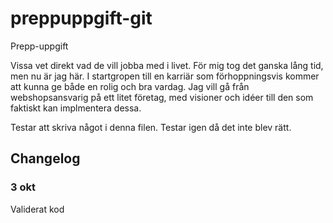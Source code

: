 # preppuppgift-git
 Prepp-uppgift

Vissa vet direkt vad de vill jobba med i livet. För mig tog det ganska lång tid, men nu är jag här. I startgropen till en karriär som
förhoppningsvis kommer att kunna ge både en rolig och bra vardag.
Jag vill gå från webshopsansvarig på ett litet företag, med visioner och idéer till den som faktiskt kan implmentera dessa.

Testar att skriva något i denna filen.
Testar igen då det inte blev rätt.

## Changelog
### 3 okt
Validerat kod
